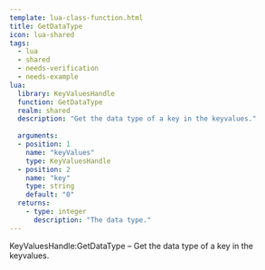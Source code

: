 ```yaml
---
template: lua-class-function.html
title: GetDataType
icon: lua-shared
tags:
  - lua
  - shared
  - needs-verification
  - needs-example
lua:
  library: KeyValuesHandle
  function: GetDataType
  realm: shared
  description: "Get the data type of a key in the keyvalues."
  
  arguments:
  - position: 1
    name: "keyValues"
    type: KeyValuesHandle
  - position: 2
    name: "key"
    type: string
    default: "0"
  returns:
    - type: integer
      description: "The data type."
---
```


<div class="lua__search__keywords">
KeyValuesHandle:GetDataType &#x2013; Get the data type of a key in the keyvalues.
</div>
